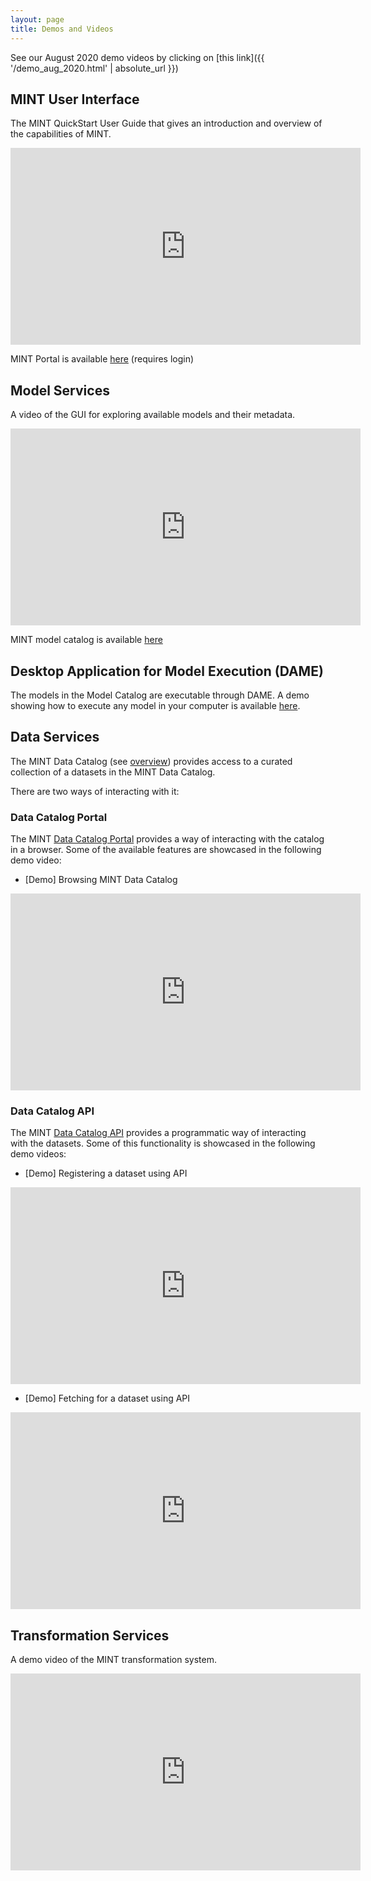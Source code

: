 ```yaml
---
layout: page
title: Demos and Videos
---
```


See our August 2020 demo videos by clicking on [this link]({{ '/demo_aug_2020.html' | absolute_url }})

## MINT User Interface

The MINT QuickStart User Guide that gives an introduction and overview of the capabilities of MINT.

<iframe width="560" height="315" src="https://www.youtube.com/embed/g3wVmqIC6Kc" frameborder="0" allow="accelerometer; autoplay; encrypted-media; gyroscope; picture-in-picture" allowfullscreen></iframe>


MINT Portal is available [here](http://mint.isi.edu/) (requires login)

## Model Services

A video of the GUI for exploring available models and their metadata.
<iframe width="560" height="315" src="https://www.youtube.com/embed/0vs2kIMtp3A" frameborder="0" allow="accelerometer; autoplay; encrypted-media; gyroscope; picture-in-picture" allowfullscreen></iframe>

MINT model catalog is available [here](https://models.mint.isi.edu/)

## Desktop Application for Model Execution (DAME)

The models in the Model Catalog are executable through DAME. A demo showing how to execute any model in your computer is available [here](https://model-catalog-python-api-client.readthedocs.io/en/latest/example/).

## Data Services

The MINT Data Catalog (see [overview](https://mintproject.readthedocs.io/en/latest/datacatalog/)) provides access to a curated collection of a datasets in the MINT Data Catalog.

There are two ways of interacting with it:


### Data Catalog Portal

 The MINT [Data Catalog Portal](https://data-catalog.mint.isi.edu) provides a way of interacting with the catalog in a browser. Some of the available features are showcased in the following demo video:

  - [Demo] Browsing MINT Data Catalog

  <iframe width="560" height="315" src="https://www.youtube.com/embed/i5UVhn0kD5c" frameborder="0" allow="accelerometer; autoplay; encrypted-media; gyroscope; picture-in-picture" allowfullscreen></iframe>


### Data Catalog API

The MINT [Data Catalog API](https://data-catalog.mint.isi.edu/documentation) provides a programmatic way of interacting with the datasets. Some of this functionality is showcased in the following demo videos:

  - [Demo] Registering a dataset using API

<iframe width="560" height="315" src="https://www.youtube.com/embed/9ER74oVgkv0" frameborder="0" allow="accelerometer; autoplay; encrypted-media; gyroscope; picture-in-picture" allowfullscreen></iframe>


  - [Demo] Fetching for a dataset using API

<iframe width="560" height="315" src="https://www.youtube.com/embed/DIKU-4k5mKs" frameborder="0" allow="accelerometer; autoplay; encrypted-media; gyroscope; picture-in-picture" allowfullscreen></iframe>


## Transformation Services

A demo video of the MINT transformation system.

<iframe width="560" height="315" src="https://www.youtube.com/embed/tENwysxt3xI" frameborder="0" allow="accelerometer; autoplay; encrypted-media; gyroscope; picture-in-picture" allowfullscreen></iframe>
